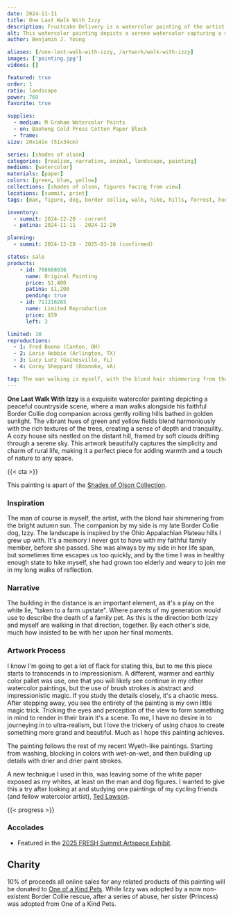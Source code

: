```yaml
---
date: 2024-11-11
title: One Last Walk With Izzy
description: Fruitcake Delivery is a watercolor painting of the artist Ben and his dog, Izzy, walking across the rolling hills of Ohio.
alt: This watercolor painting depicts a serene watercolor capturing a man and a Border Collie dog strolling through rolling hills, evoking the peaceful charm of the countryside.
author: Benjamin J. Young

aliases: [/one-last-walk-with-izzy, /artwork/walk-with-izzy]
images: ['painting.jpg']
videos: []

featured: true
order: 1
ratio: landscape
power: 769
favorite: true

supplies:
  - medium: M Graham Watercolor Paints
  - on: Baohong Cold Press Cotton Paper Block
  - frame: 
size: 20x14in (51x34cm)

series: [shades of olson]
categories: [realism, narrative, animal, landscape, painting]
mediums: [watercolor]
materials: [paper]
colors: [green, blue, yellow]
collections: [shades of olson, figures facing from view]
locations: [summit, print]
tags: [man, figure, dog, border collie, walk, hike, hills, forrest, house, sky, field, outdoors, autumn, rustic, serene, appalachia, east sparta, ohio]

inventory:
  - summit: 2024-12-20 - current
  - patina: 2024-11-11 - 2024-12-20

planning:
  - summit: 2024-12-20 - 2025-03-16 (confirmed)

status: sale
products:
    - id: 708668936
      name: Original Painting
      price: $1,400
      patina: $1,200
      pending: true
    - id: 711216285
      name: Limited Reproduction
      price: $59
      left: 3

limited: 10
reproductions:
  - 1: Fred Boone (Canton, OH)
  - 2: Lorie Hobbie (Arlington, TX)
  - 3: Lucy Lurz (Gainesville, FL)
  - 4: Corey Sheppard (Roanoke, VA)

tag: The man walking is myself, with the blond hair shimmering from the bright autumn sun. The companion by my side is my late Border Collie dog, Izzy. The landscape is inspired by the Ohio Appalachian Plateau hills I grew up with. It's a memory I never got to have with my faithful family member, before she passed. She was always by my side in her life span, but sometimes time escapes us too quickly, and by the time I was in healthy enough state to hike myself, she had grown too elderly and weary to join me in my long walks of reflection.
---
```


**One Last Walk With Izzy** is a exquisite watercolor painting depicting a peaceful countryside scene, where a man walks alongside his faithful Border Collie dog companion across gently rolling hills bathed in golden sunlight. The vibrant hues of green and yellow fields blend harmoniously with the rich textures of the trees, creating a sense of depth and tranquility. A cozy house sits nestled on the distant hill, framed by soft clouds drifting through a serene sky. This artwork beautifully captures the simplicity and charm of rural life, making it a perfect piece for adding warmth and a touch of nature to any space.

<!--more-->

{{< cta >}}

This painting is apart of the [Shades of Olson Collection](/collections/shades-of-olson).

### Inspiration ###

The man of course is myself, the artist, with the blond hair shimmering from the bright autumn sun. The companion by my side is my late Border Collie dog, Izzy. The landscape is inspired by the Ohio Appalachian Plateau hills I grew up with. It's a memory I never got to have with my faithful family member, before she passed. She was always by my side in her life span, but sometimes time escapes us too quickly, and by the time I was in healthy enough state to hike myself, she had grown too elderly and weary to join me in my long walks of reflection.

### Narrative ###

The building in the distance is an important element, as it's a play on the white lie, "taken to a farm upstate". Where parents of my generation would use to describe the death of a family pet. As this is the direction both Izzy and myself are walking in that direction, together. By each other's side, much how insisted to be with her upon her final moments.

### Artwork Process ###

I know I'm going to get a lot of flack for stating this, but to me this piece starts to transcends in to impressionism. A different, warmer and earthly color pallet was use, one that you will likely see continue in my other watercolor paintings, but the use of brush strokes is abstract and impressionistic magic. If you study the details closely, it's a chaotic mess. After stepping away, you see the entirety of the painting is my own little magic trick. Tricking the eyes and perception of the view to form something in mind to render in their brain it's a scene. To me, I have no desire in to journeying in to ultra-realism, but I love the trickery of using chaos to create something more grand and beautiful. Much as I hope this painting achieves.

The painting follows the rest of my recent Wyeth-like paintings. Starting from washing, blocking in colors with wet-on-wet, and then building up details with drier and drier paint strokes.

A new technique I used in this, was leaving some of the white paper exposed as my whites, at least on the man and dog figures. I wanted to give this a try after looking at and studying one paintings of my cycling friends (and fellow watercolor artist), [Ted Lawson](https://tedlawsonartist.com).

{{< progress >}}

### Accolades ###

* Featured in the [2025 FRESH Summit Artspace Exhibit](https://www.summitartspace.org).

## Charity ##

10% of proceeds all online sales for any related products of this painting will be donated to [One of a Kind Pets](https://www.oneofakindpets.com). While Izzy was adopted by a now non-existent Border Collie rescue, after a series of abuse, her sister (Princess) was adopted from One of a Kind Pets.